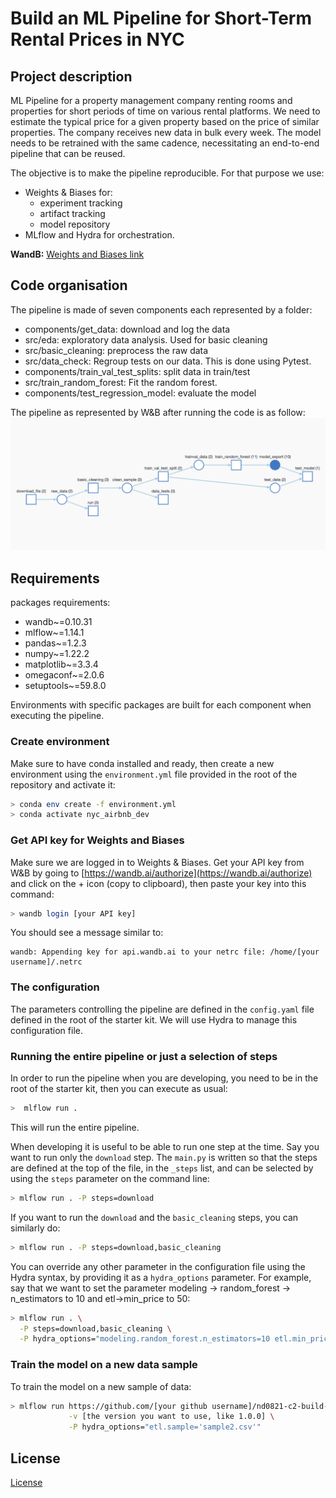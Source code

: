 # Build an ML Pipeline for Short-Term Rental Prices in NYC

## Project description
ML Pipeline for a property management company renting rooms and properties for short periods of 
time on various rental platforms. We need to estimate the typical price for a given property based 
on the price of similar properties. The company receives new data in bulk every week. The model needs 
to be retrained with the same cadence, necessitating an end-to-end pipeline that can be reused.

The objective is to make the pipeline reproducible. For that purpose we use: 
  - Weights & Biases for:
     - experiment tracking
     - artifact tracking
     - model repository
  - MLflow and Hydra for orchestration.

**WandB:** [Weights and Biases link](https://wandb.ai/geodego/nyc_airbnb?workspace=user-geodego)

## Code organisation

The pipeline is made of seven components each represented by a folder:
  - components/get_data: download and log the data
  - src/eda: exploratory data analysis. Used for basic cleaning
  - src/basic_cleaning: preprocess the raw data
  - src/data_check: Regroup tests on our data. This is done using Pytest. 
  - components/train_val_test_splits: split data in train/test
  - src/train_random_forest: Fit the random forest. 
  - components/test_regression_model: evaluate the model

The pipeline as represented by W&B after running the code is as follow:
![](images/wnb_pipeline.png)

## Requirements
packages requirements:

  - wandb~=0.10.31
  - mlflow~=1.14.1
  - pandas~=1.2.3
  - numpy~=1.22.2
  - matplotlib~=3.3.4 
  - omegaconf~=2.0.6
  - setuptools~=59.8.0

Environments with specific packages are built for each component when executing the pipeline.

### Create environment
Make sure to have conda installed and ready, then create a new environment using the ``environment.yml``
file provided in the root of the repository and activate it:

```bash
> conda env create -f environment.yml
> conda activate nyc_airbnb_dev
```

### Get API key for Weights and Biases
Make sure we are logged in to Weights & Biases. Get your API key from W&B by going to 
[https://wandb.ai/authorize](https://wandb.ai/authorize) and click on the + icon (copy to clipboard), 
then paste your key into this command:

```bash
> wandb login [your API key]
```

You should see a message similar to:
```
wandb: Appending key for api.wandb.ai to your netrc file: /home/[your username]/.netrc
```

### The configuration
The parameters controlling the pipeline are defined in the ``config.yaml`` file defined in
the root of the starter kit. We will use Hydra to manage this configuration file.

### Running the entire pipeline or just a selection of steps
In order to run the pipeline when you are developing, you need to be in the root of the starter kit, 
then you can execute as usual:

```bash
>  mlflow run .
```
This will run the entire pipeline.

When developing it is useful to be able to run one step at the time. Say you want to run only
the ``download`` step. The `main.py` is written so that the steps are defined at the top of the file, in the 
``_steps`` list, and can be selected by using the `steps` parameter on the command line:

```bash
> mlflow run . -P steps=download
```
If you want to run the ``download`` and the ``basic_cleaning`` steps, you can similarly do:
```bash
> mlflow run . -P steps=download,basic_cleaning
```
You can override any other parameter in the configuration file using the Hydra syntax, by
providing it as a ``hydra_options`` parameter. For example, say that we want to set the parameter
modeling -> random_forest -> n_estimators to 10 and etl->min_price to 50:

```bash
> mlflow run . \
  -P steps=download,basic_cleaning \
  -P hydra_options="modeling.random_forest.n_estimators=10 etl.min_price=50"
```


### Train the model on a new data sample

To train the model on a new sample of data:

```bash
> mlflow run https://github.com/[your github username]/nd0821-c2-build-model-workflow-starter.git \
             -v [the version you want to use, like 1.0.0] \
             -P hydra_options="etl.sample='sample2.csv'"
```

## License

[License](LICENSE.txt)
